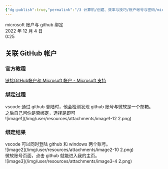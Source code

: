 ```yaml
---
{"dg-publish":true,"permalink":"/3 计算机/创建、效率与技巧/账户帐号与密码/microsoft账户/microsoft账户与github绑定/","title":"microsoft账户与github绑定"}
---
```



microsoft 账户与 github 绑定  
2022 年 12 月 4 日  
0:25

## 关联 GitHub 帐户
### 官方教程
[链接GitHub帐户和 Microsoft 帐户 - Microsoft 支持](https://support.microsoft.com/zh-cn/account-billing/%E9%93%BE%E6%8E%A5github%E5%B8%90%E6%88%B7%E5%92%8C-microsoft-%E5%B8%90%E6%88%B7-c9b04f45-8978-448e-bb90-0503d22d7ea1)
### 绑定过程
vscode 通过 github 登陆时，他会检测发现 github 账号与微软是一个邮箱。  
之后自己问你是否绑定，选择是即可  
![image1](/img/user/resources/attachments/image1-12 2.png)
### 绑定结果
vscode 可以同时登陆 github 和 windows 两个账号。  
![image2](/img/user/resources/attachments/image2-10 2.png)  
微软账号页面，点击 github 就能进入我的主页。  
![image3](/img/user/resources/attachments/image3-4 2.png)